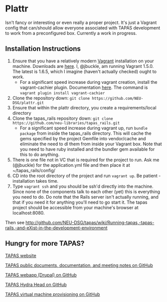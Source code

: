 Plattr
=======

Isn't fancy or interesting or even really a proper project.  It's just a Vagrant config that can/should allow everyone associated with TAPAS development to work from a preconfigured box.  Currently a work in progress.

## Installation Instructions 

1. Ensure that you have a relatively modern [Vagrant](http://www.vagrantup.com/) installation on your machine.  Downloads are [here](https://www.vagrantup.com/downloads.html).  I, @jbuckle, am running Vagrant 1.5.0.  The latest is 1.6.5, which I imagine (haven't actually checked) ought to work. 
    * For a significant speed increase during vagrant creation, install the vagrant-cachier plugin.  Documentation [here](https://github.com/fgrehm/vagrant-cachier).  The command is ``vagrant plugin install vagrant-cachier``
2. Clone the repository down: ``git clone https://github.com/NEU-DSG/plattr.git``
3. Ensure that within the plattr directory, you create a requirements/local directory 
3. Clone the tapas_rails repository down: ``git clone https://github.com/neu-libraries/tapas_rails.git``
    * For a significant speed increase during vagrant up, run ``bundle package`` from inside the tapas_rails directory.  This will cache the gems specified by the project Gemfile into vendor/cache and eliminate the need to dl them from inside your Vagrant box.  Note that you need to have ruby installed and the bundler gem available for this to do anything.
4.  There is one file not in VC that is required for the project to run.  Ask me (@jbuckle) for the application.yml file and then place it at ~/tapas_rails/config/
5. CD into the root directory of the project and run ``vagrant up``.  Be patient - installation takes time. 
6. Type ``vagrant ssh`` and you should be ssh'd directly into the machine.  Since none of the components talk to each other (yet) this is everything you need to do.  Do note that the Rails server isn't actually running, and that if you need it for anything you'll need to go start it.  The tapas project should be accessible from your machine's browser at localhost:8080.

Then see http://github.com/NEU-DSG/tapas/wiki/Running-tapas,-tapas-rails,-and-eXist-in-the-development-environment

## Hungry for more TAPAS?
[TAPAS website](http://www.tapasproject.org/)

[TAPAS public documents, documentation, and meeting notes on GitHub](https://github.com/NEU-DSG/tapas-docs)

[TAPAS webapp (Drupal) on GitHub](https://github.com/NEU-DSG/tapas)

[TAPAS Hydra Head on GitHub](https://github.com/NEU-DSG/tapas_rails)

[TAPAS virtual machine provisioning on GitHub](https://github.com/NEU-DSG/plattr)
